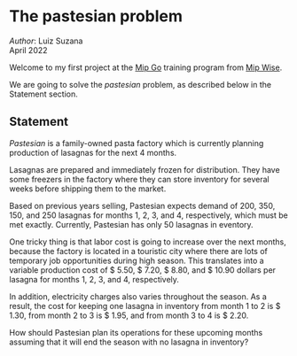 # The pastesian problem

*Author*: Luiz Suzana  
April 2022

Welcome to my first project at the [Mip Go][Mip Go] training program from [Mip Wise][Mip Wise].

We are going to solve the *pastesian* problem, as described below in the Statement section.

## Statement

*Pastesian* is a family-owned pasta factory which is currently
planning production of lasagnas for the next 4 months.

Lasagnas are prepared and immediately frozen for distribution. 
They have some freezers in the factory where they can store
inventory for several weeks before shipping them to the market.

Based on previous years selling, Pastesian expects demand of
200, 350, 150, and 250 lasagnas for months 1, 2, 3, and 4,
respectively, which must be met exactly. 
Currently, Pastesian has only 50 lasagnas in eventory. 

One tricky thing is that labor cost is going to increase over
the next months, because the factory is located in a touristic
city where there are lots of temporary job opportunities
during high season. This translates into a variable production
cost of $ 5.50, $ 7.20, $ 8.80, and $ 10.90 dollars per lasagna for 
months 1, 2, 3, and 4, respectively.

In addition, electricity charges also varies throughout the 
season. As a result, the cost for keeping one lasagna in
inventory from month 1 to 2 is $ 1.30, from month 2 to 3 is
$ 1.95, and from month 3 to 4 is $ 2.20.

How should Pastesian plan its operations for these upcoming 
months assuming that it will end the season with no lasagna
in inventory?



[Mip Go]: https://github.com/mipwise/mip_go
[Mip Wise]: https://www.mipwise.com/